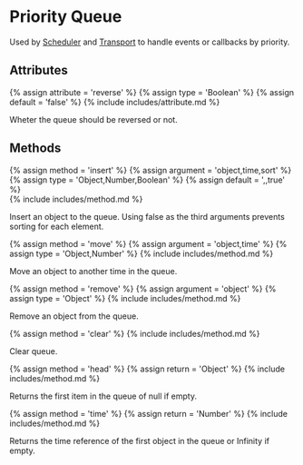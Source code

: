 ---
---

# Priority Queue

Used by [Scheduler](#audio-scheduler) and [Transport](#audio-transport) to handle
events or callbacks by priority.

## Attributes

{% assign attribute = 'reverse' %}
{% assign type = 'Boolean' %}
{% assign default = 'false' %}
{% include includes/attribute.md %}

Wheter the queue should be reversed or not.

## Methods

{% assign method = 'insert' %}
{% assign argument = 'object,time,sort' %}
{% assign type = 'Object,Number,Boolean' %}
{% assign default = ',,true' %}   
{% include includes/method.md %}

Insert an object to the queue. Using false as the third arguments prevents sorting
for each element.

{% assign method = 'move' %}
{% assign argument = 'object,time' %}
{% assign type = 'Object,Number' %}
{% include includes/method.md %}

Move an object to another time in the queue.

{% assign method = 'remove' %}
{% assign argument = 'object' %}
{% assign type = 'Object' %}
{% include includes/method.md %}

Remove an object from the queue.

{% assign method = 'clear' %}
{% include includes/method.md %}

Clear queue.

{% assign method = 'head' %}
{% assign return = 'Object' %}
{% include includes/method.md %}

Returns the first item in the queue of null if empty.

{% assign method = 'time' %}
{% assign return = 'Number' %}
{% include includes/method.md %}

Returns the time reference of the first object in the queue or Infinity if empty.